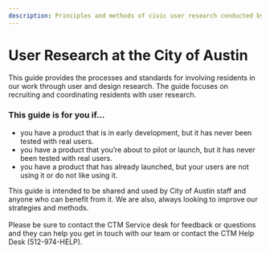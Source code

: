 ```yaml
---
description: Principles and methods of civic user research conducted by the City of Austin.
---
```


# User Research at the City of Austin

This guide provides the processes and standards for involving residents in our work through user and design research. The guide focuses on recruiting and coordinating residents with user research.

### This guide is for you if...

* you have a product that is in early development, but it has never been tested with real users.&#x20;
* you have a product that you’re about to pilot or launch, but it has never been tested with real users.
* you have a product that has already launched, but your users are not using it or do not like using it.&#x20;

This guide is intended to be shared and used by City of Austin staff and anyone who can benefit from it. We are also, always looking to improve our strategies and methods. \
\
Please be sure to contact the CTM Service desk for feedback or questions and they can help you get in touch with our team or contact the CTM Help Desk (512-974-HELP).

